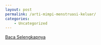 ```yaml
---
layout: post
permalink: /arti-mimpi-menstruasi-keluar/
categories:
    - Uncategorized
---
```


[Baca Selengkapnya](/02)